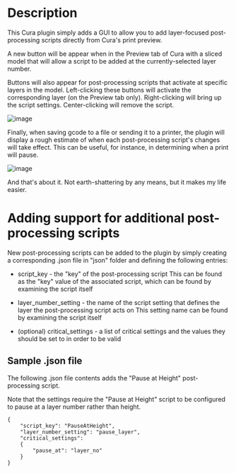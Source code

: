 # Description

This Cura plugin simply adds a GUI to allow you to add layer-focused post-processing scripts directly from Cura's print preview.

A new button will be appear when in the Preview tab of Cura with a sliced model that will allow a script to be added at the currently-selected layer number.  

Buttons will also appear for post-processing scripts that activate at specific layers in the model. Left-clicking these buttons will activate the corresponding layer (on the Preview tab only).  Right-clicking will bring up the script settings.  Center-clicking will remove the script.

![image](https://github.com/kartchnb/PostProcessingGui/assets/54730012/4fd307de-c342-4022-99ea-efa8d2d4389f)

Finally, when saving gcode to a file or sending it to a printer, the plugin will display a rough estimate of when each post-processing script's changes will take effect.  This can be useful, for instance, in determining when a print will pause.

![image](https://github.com/kartchnb/PostProcessingGui/assets/54730012/27e17d06-5c89-42c3-9547-a185831e31c0)

And that's about it.  Not earth-shattering by any means, but it makes my life easier.

# Adding support for additional post-processing scripts

New post-processing scripts can be added to the plugin by simply creating a corresponding .json file in "json" folder and defining the following entries:

- script_key - the "key" of the post-processing script
  This can be found as the "key" value of the associated script, which can be found by examining the script itself

- layer_number_setting - the name of the script setting that defines the layer the post-processing script acts on
  This setting name can be found by examining the script itself

- (optional) critical_settings - a list of critical settings and the values they should be set to in order to be valid

## Sample .json file
The following .json file contents adds the "Pause at Height" post-processing script.

Note that the settings require the "Pause at Height" script to be configured to
pause at a layer number rather than height.

```
{
    "script_key": "PauseAtHeight",
    "layer_number_setting": "pause_layer",
    "critical_settings":
    {
        "pause_at": "layer_no"
    }
}
```
